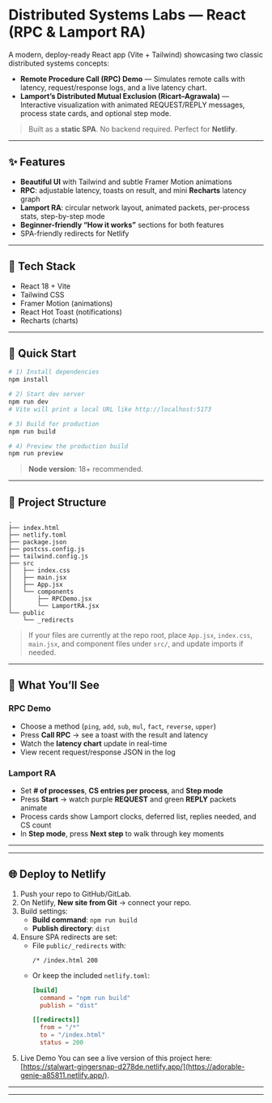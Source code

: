 # Distributed Systems Labs — React (RPC & Lamport RA)

A modern, deploy-ready React app (Vite + Tailwind) showcasing two classic distributed systems concepts:

- **Remote Procedure Call (RPC) Demo** — Simulates remote calls with latency, request/response logs, and a live latency chart.
- **Lamport’s Distributed Mutual Exclusion (Ricart–Agrawala)** — Interactive visualization with animated REQUEST/REPLY messages, process state cards, and optional step mode.

> Built as a **static SPA**. No backend required. Perfect for **Netlify**.

---

## ✨ Features

- **Beautiful UI** with Tailwind and subtle Framer Motion animations
- **RPC**: adjustable latency, toasts on result, and mini **Recharts** latency graph
- **Lamport RA**: circular network layout, animated packets, per-process stats, step-by-step mode
- **Beginner-friendly “How it works”** sections for both features
- SPA-friendly redirects for Netlify

---

## 🧰 Tech Stack

- React 18 + Vite
- Tailwind CSS
- Framer Motion (animations)
- React Hot Toast (notifications)
- Recharts (charts)

---

## 🚀 Quick Start

```bash
# 1) Install dependencies
npm install

# 2) Start dev server
npm run dev
# Vite will print a local URL like http://localhost:5173

# 3) Build for production
npm run build

# 4) Preview the production build
npm run preview
```

> **Node version**: 18+ recommended.

---

## 📁 Project Structure

```
.
├── index.html
├── netlify.toml
├── package.json
├── postcss.config.js
├── tailwind.config.js
├── src
│   ├── index.css
│   ├── main.jsx
│   ├── App.jsx
│   └── components
│       ├── RPCDemo.jsx
│       └── LamportRA.jsx
└── public
    └── _redirects
```

> If your files are currently at the repo root, place `App.jsx`, `index.css`, `main.jsx`, and component files under `src/`, and update imports if needed.

---

## 🧪 What You’ll See

### RPC Demo
- Choose a method (`ping`, `add`, `sub`, `mul`, `fact`, `reverse`, `upper`)
- Press **Call RPC** → see a toast with the result and latency
- Watch the **latency chart** update in real-time
- View recent request/response JSON in the log

### Lamport RA
- Set **# of processes**, **CS entries per process**, and **Step mode**
- Press **Start** → watch purple **REQUEST** and green **REPLY** packets animate
- Process cards show Lamport clocks, deferred list, replies needed, and CS count
- In **Step mode**, press **Next step** to walk through key moments

---

---

## 🌐 Deploy to Netlify

1. Push your repo to GitHub/GitLab.
2. On Netlify, **New site from Git** → connect your repo.
3. Build settings:
   - **Build command**: `npm run build`
   - **Publish directory**: `dist`
4. Ensure SPA redirects are set:
   - File `public/_redirects` with:
     ```
     /* /index.html 200
     ```
   - Or keep the included `netlify.toml`:
     ```toml
     [build]
       command = "npm run build"
       publish = "dist"

     [[redirects]]
       from = "/*"
       to = "/index.html"
       status = 200
     ```
5. Live Demo You can see a live version of this project here: [https://stalwart-gingersnap-d278de.netlify.app/](https://adorable-genie-a85811.netlify.app/).

---

---
